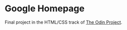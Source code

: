 # Google Homepage

Final project in the HTML/CSS track of [The Odin Project](https://www.theodinproject.com/courses/web-developement-101/lessons/html-css). 